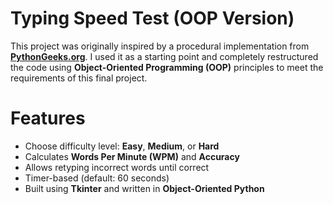 # Typing Speed Test (OOP Version)
This project was originally inspired by a procedural implementation from **[PythonGeeks.org](https://pythongeeks.org/python-typing-test-project/)**. I used it as a starting point and completely restructured the code using **Object-Oriented Programming (OOP)** principles to meet the requirements of this final project.

# Features

- Choose difficulty level: **Easy**, **Medium**, or **Hard**
- Calculates **Words Per Minute (WPM)** and **Accuracy**
- Allows retyping incorrect words until correct
- Timer-based (default: 60 seconds)
- Built using **Tkinter** and written in **Object-Oriented Python**